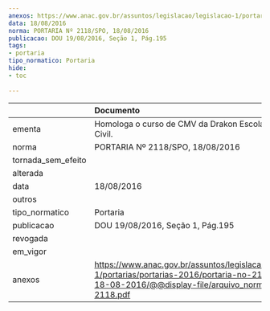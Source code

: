 ```yaml
---
anexos: https://www.anac.gov.br/assuntos/legislacao/legislacao-1/portarias/portarias-2016/portaria-no-2118-spo-18-08-2016/@@display-file/arquivo_norma/PA2016-2118.pdf
data: 18/08/2016
norma: PORTARIA Nº 2118/SPO, 18/08/2016
publicacao: DOU 19/08/2016, Seção 1, Pág.195
tags:
- portaria
tipo_normatico: Portaria
hide: 
- toc 
 
---
```


|                    | Documento                                                                                                                                                      |
|:-------------------|:---------------------------------------------------------------------------------------------------------------------------------------------------------------|
| ementa             | Homologa o curso de CMV da Drakon Escola de Aviação Civil.                                                                                                     |
| norma              | PORTARIA Nº 2118/SPO, 18/08/2016                                                                                                                               |
| tornada_sem_efeito |                                                                                                                                                                |
| alterada           |                                                                                                                                                                |
| data               | 18/08/2016                                                                                                                                                     |
| outros             |                                                                                                                                                                |
| tipo_normatico     | Portaria                                                                                                                                                       |
| publicacao         | DOU 19/08/2016, Seção 1, Pág.195                                                                                                                               |
| revogada           |                                                                                                                                                                |
| em_vigor           |                                                                                                                                                                |
| anexos             | https://www.anac.gov.br/assuntos/legislacao/legislacao-1/portarias/portarias-2016/portaria-no-2118-spo-18-08-2016/@@display-file/arquivo_norma/PA2016-2118.pdf |